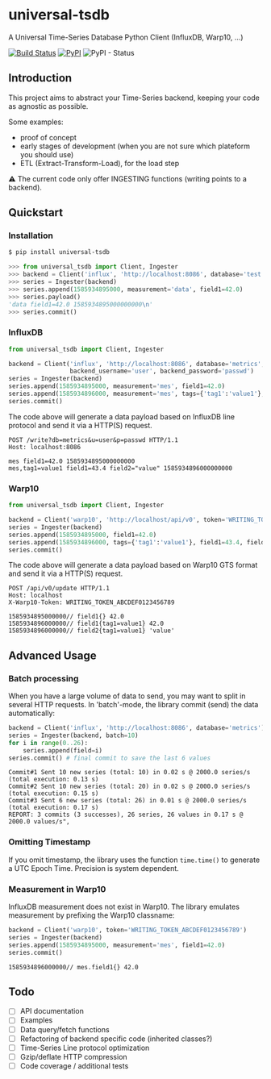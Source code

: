 # universal-tsdb
A Universal Time-Series Database Python Client (InfluxDB, Warp10, ...)

[![Build Status](https://travis-ci.com/gmasse/universal-tsdb.svg?branch=master)](https://travis-ci.com/gmasse/universal-tsdb)
[![PyPI](https://img.shields.io/pypi/v/universal-tsdb?color=brightgreen)](https://pypi.org/project/universal-tsdb/)
![PyPI - Status](https://img.shields.io/pypi/status/universal-tsdb)

## Introduction
This project aims to abstract your Time-Series backend, keeping your code as agnostic as possible.

Some examples:
 - proof of concept
 - early stages of development (when you are not sure which plateform you should use)
 - ETL (Extract-Transform-Load), for the load step

:warning: The current code only offer INGESTING functions (writing points to a backend).


## Quickstart

### Installation
```bash
$ pip install universal-tsdb
```
```python
>>> from universal_tsdb import Client, Ingester
>>> backend = Client('influx', 'http://localhost:8086', database='test')
>>> series = Ingester(backend)
>>> series.append(1585934895000, measurement='data', field1=42.0)
>>> series.payload()
'data field1=42.0 1585934895000000000\n'
>>> series.commit()
```

### InfluxDB
```python
from universal_tsdb import Client, Ingester

backend = Client('influx', 'http://localhost:8086', database='metrics',
                 backend_username='user', backend_password='passwd')
series = Ingester(backend)
series.append(1585934895000, measurement='mes', field1=42.0)
series.append(1585934896000, measurement='mes', tags={'tag1':'value1'}, field1=43.4, field2='value')
series.commit()
```
The code above will generate a data payload based on InfluxDB line protocol
and send it via a HTTP(S) request.
```
POST /write?db=metrics&u=user&p=passwd HTTP/1.1
Host: localhost:8086

mes field1=42.0 1585934895000000000
mes,tag1=value1 field1=43.4 field2="value" 1585934896000000000
```

### Warp10
```python
from universal_tsdb import Client, Ingester

backend = Client('warp10', 'http://localhost/api/v0', token='WRITING_TOKEN_ABCDEF0123456789')
series = Ingester(backend)
series.append(1585934895000, field1=42.0)
series.append(1585934896000, tags={'tag1':'value1'}, field1=43.4, field2='value')
series.commit()
```
The code above will generate a data payload based on Warp10 GTS format
and send it via a HTTP(S) request.
```
POST /api/v0/update HTTP/1.1
Host: localhost
X-Warp10-Token: WRITING_TOKEN_ABCDEF0123456789

1585934895000000// field1{} 42.0
1585934896000000// field1{tag1=value1} 42.0
1585934896000000// field2{tag1=value1} 'value'
```


## Advanced Usage

### Batch processing
When you have a large volume of data to send, you may want to split in several HTTP requests.
In 'batch'-mode, the library commit (send) the data automatically:
```python
backend = Client('influx', 'http://localhost:8086', database='metrics')
series = Ingester(backend, batch=10)
for i in range(0..26):
    series.append(field=i)
series.commit() # final commit to save the last 6 values
```
```
Commit#1 Sent 10 new series (total: 10) in 0.02 s @ 2000.0 series/s (total execution: 0.13 s)
Commit#2 Sent 10 new series (total: 20) in 0.02 s @ 2000.0 series/s (total execution: 0.15 s)
Commit#3 Sent 6 new series (total: 26) in 0.01 s @ 2000.0 series/s (total execution: 0.17 s)
REPORT: 3 commits (3 successes), 26 series, 26 values in 0.17 s @ 2000.0 values/s",
```

### Omitting Timestamp
If you omit timestamp, the library uses the function `time.time()`
to generate a UTC Epoch Time. Precision is system dependent.

### Measurement in Warp10
InfluxDB measurement does not exist in Warp10.
The library emulates measurement by prefixing the Warp10 classname:
```python
backend = Client('warp10', token='WRITING_TOKEN_ABCDEF0123456789')
series = Ingester(backend)
series.append(1585934895000, measurement='mes', field1=42.0) 
series.commit()
```
```
1585934896000000// mes.field1{} 42.0 
```


## Todo
- [ ] API documentation
- [ ] Examples
- [ ] Data query/fetch functions
- [ ] Refactoring of backend specific code (inherited classes?)
- [ ] Time-Series Line protocol optimization
- [ ] Gzip/deflate HTTP compression
- [ ] Code coverage / additional tests
